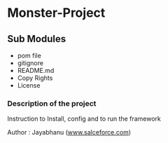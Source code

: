 # Monster-Project

## Sub Modules
 
 * pom file
 * gitignore
 * README.md
 * Copy Rights
 * License 
 

### Description of the project

Instruction to Install, config and to run the framework

Author : 
Jayabhanu (www.salceforce.com)
